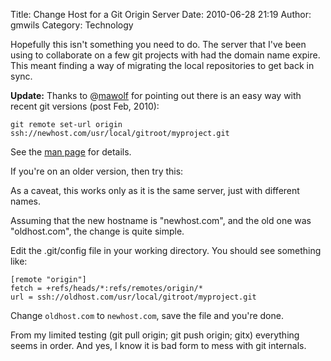Title: Change Host for a Git Origin Server
Date: 2010-06-28 21:19
Author: gmwils
Category: Technology

Hopefully this isn't something you need to do. The server that I've been
using to collaborate on a few git projects with had the domain name
expire. This meant finding a way of migrating the local repositories to
get back in sync.

**Update:** Thanks to @[mawolf][] for pointing out there is an easy way
with recent git versions (post Feb, 2010):

    git remote set-url origin ssh://newhost.com/usr/local/gitroot/myproject.git

See the [man page][] for details.

If you're on an older version, then try this:

As a caveat, this works only as it is the same server, just with
different names.

Assuming that the new hostname is "newhost.com", and the old one was
"oldhost.com", the change is quite simple.

Edit the .git/config file in your working directory. You should see
something like:

    [remote "origin"]
    fetch = +refs/heads/*:refs/remotes/origin/*
    url = ssh://oldhost.com/usr/local/gitroot/myproject.git

Change `oldhost.com` to `newhost.com`, save the file and you're done.

From my limited testing (git pull origin; git push origin; gitx)
everything seems in order. And yes, I know it is bad form to mess with
git internals.

  [mawolf]: http://twitter.com/mawolf/status/17334075193
  [man page]: http://www.kernel.org/pub/software/scm/git/docs/git-remote.html
